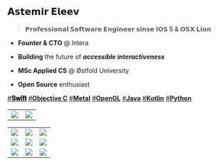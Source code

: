 ## 𝗔𝘀𝘁𝗲𝗺𝗶𝗿 𝗘𝗹𝗲𝗲𝘃
> **𝗣𝗿𝗼𝗳𝗲𝘀𝘀𝗶𝗼𝗻𝗮𝗹 𝗦𝗼𝗳𝘁𝘄𝗮𝗿𝗲 𝗘𝗻𝗴𝗶𝗻𝗲𝗲𝗿 𝘀𝗶𝗻𝘀𝗲 𝗶𝗢𝗦 5 & 𝗢𝗦𝗫 𝗟𝗶𝗼𝗻**

- **Founter & CTO** @ Intera

- **Building** the future of ***accessible interactiveness***
  
- **MSc Applied CS** @ Østfold University

- **Open Source** enthusiast

[#**𝐒𝐰𝐢𝐟𝐭**]() [#**Objective C**]() [#**Metal**]() [#**OpenGL**]() [#**Java**]() [#**Kotlin**]() [#**Python**]()

|  |  |  
 :-------------------------:|:-------------------------:
 [![](https://github-readme-stats.vercel.app/api?username=eleev&hide_border=true&theme=dark&border_radius=20&height=200&width=300&include_all_commits=true&text_bold=true&custom_title=eleev&disable_animations=true&ring_color=FFA500)](https://github.com/eleev) | [![](https://leetcard.jacoblin.cool/eleev?height=200&width=500&theme=dark&animation=false&radius=20&border=0)](https://leetcode.com/eleev/)  | 

 |  |  |  |
 :-------------------------:|:-------------------------:|:-------------------------:
 [![](https://github-readme-stats.vercel.app/api/pin/?username=eleev&repo=swift-design-patterns&theme=dark&hide_border=true)](https://github.com/eleev/swift-design-patterns) | [![](https://github-readme-stats.vercel.app/api/pin/?username=eleev&repo=ios-spritekit-shader-sandbox&theme=dark&hide_border=true)](https://github.com/eleev/ios-spritekit-shader-sandbox) | [![](https://github-readme-stats.vercel.app/api/pin/?username=eleev&repo=tic-tac-toe&theme=dark&hide_border=true)](https://github.com/eleev/tic-tac-toe) |
 [![](https://github-readme-stats.vercel.app/api/pin/?username=eleev&repo=swift-algorithms-data-structs&theme=dark&hide_border=true)](https://github.com/eleev/swift-algorithms-data-structs) | [![](https://github-readme-stats.vercel.app/api/pin/?username=eleev&repo=skcomponents-kit&theme=dark&hide_border=true)](https://github.com/eleev/skcomponents-kit) | [![](https://github-readme-stats.vercel.app/api/pin/?username=eleev&repo=spritekit-water-node&theme=dark&hide_border=true)](https://github.com/eleev/spritekit-water-node) |
 [![](https://github-readme-stats.vercel.app/api/pin/?username=eleev&repo=expandable-collection-view-kit&theme=dark&hide_border=true)](https://github.com/eleev/expandable-collection-view-kit) | [![](https://github-readme-stats.vercel.app/api/pin/?username=eleev&repo=grid-compositional-layout&theme=dark&hide_border=true)](https://github.com/eleev/grid-compositional-layout) | [![](https://github-readme-stats.vercel.app/api/pin/?username=eleev&repo=drawer-view&theme=dark&hide_border=true)](https://github.com/eleev/drawer-view) |
